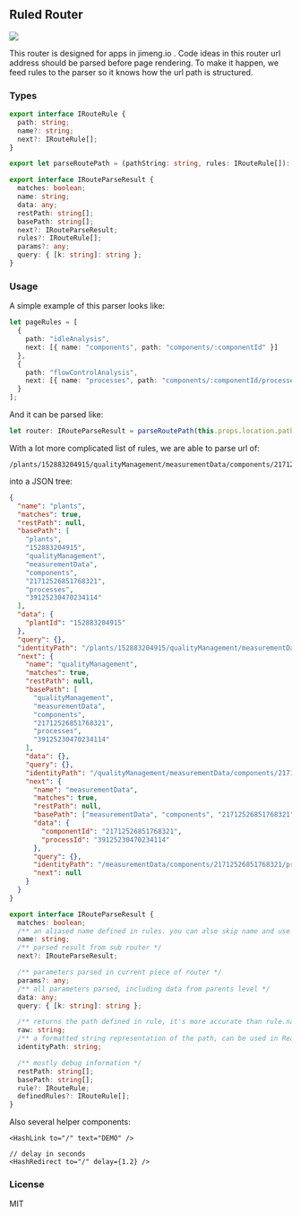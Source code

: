## Ruled Router

![](https://img.shields.io/npm/v/@jimengio/ruled-router.svg?style=flat-square)

This router is designed for apps in jimeng.io . Code ideas in this router url address should be parsed before page rendering. To make it happen, we feed rules to the parser so it knows how the url path is structured.

### Types

```ts
export interface IRouteRule {
  path: string;
  name?: string;
  next?: IRouteRule[];
}

export let parseRoutePath = (pathString: string, rules: IRouteRule[]): IRouteParseResult => {};

export interface IRouteParseResult {
  matches: boolean;
  name: string;
  data: any;
  restPath: string[];
  basePath: string[];
  next?: IRouteParseResult;
  rules?: IRouteRule[];
  params?: any;
  query: { [k: string]: string };
}
```

### Usage

A simple example of this parser looks like:

```ts
let pageRules = [
  {
    path: "idleAnalysis",
    next: [{ name: "components", path: "components/:componentId" }]
  },
  {
    path: "flowControlAnalysis",
    next: [{ name: "processes", path: "components/:componentId/processes/:processId" }]
  }
];
```

And it can be parsed like:

```ts
let router: IRouteParseResult = parseRoutePath(this.props.location.pathname, pageRules);
```

With a lot more complicated list of rules, we are able to parse url of:

```url
/plants/152883204915/qualityManagement/measurementData/components/21712526851768321/processes/39125230470234114
```

into a JSON tree:

```json
{
  "name": "plants",
  "matches": true,
  "restPath": null,
  "basePath": [
    "plants",
    "152883204915",
    "qualityManagement",
    "measurementData",
    "components",
    "21712526851768321",
    "processes",
    "39125230470234114"
  ],
  "data": {
    "plantId": "152883204915"
  },
  "query": {},
  "identityPath": "/plants/152883204915/qualityManagement/measurementData/components/21712526851768321/processes/39125230470234114?",
  "next": {
    "name": "qualityManagement",
    "matches": true,
    "restPath": null,
    "basePath": [
      "qualityManagement",
      "measurementData",
      "components",
      "21712526851768321",
      "processes",
      "39125230470234114"
    ],
    "data": {},
    "query": {},
    "identityPath": "/qualityManagement/measurementData/components/21712526851768321/processes/39125230470234114?",
    "next": {
      "name": "measurementData",
      "matches": true,
      "restPath": null,
      "basePath": ["measurementData", "components", "21712526851768321", "processes", "39125230470234114"],
      "data": {
        "componentId": "21712526851768321",
        "processId": "39125230470234114"
      },
      "query": {},
      "identityPath": "/measurementData/components/21712526851768321/processes/39125230470234114?",
      "next": null
    }
  }
}
```

```ts
export interface IRouteParseResult {
  matches: boolean;
  /** an aliased name defined in rules. you can also skip name and use path */
  name: string;
  /** parsed result from sub router */
  next?: IRouteParseResult;

  /** parameters parsed in current piece of router */
  params?: any;
  /** all parameters parsed, including data from parents level */
  data: any;
  query: { [k: string]: string };

  /** returns the path defined in rule, it's more accurate than rule.name field  */
  raw: string;
  /** a formatted string representation of the path, can be used in React.memo or shouldComponentUpdate */
  identityPath: string;

  /** mostly debug information */
  restPath: string[];
  basePath: string[];
  rule?: IRouteRule;
  definedRules?: IRouteRule[];
}
```

Also several helper components:

```tsx
<HashLink to="/" text="DEMO" />

// delay in seconds
<HashRedirect to="/" delay={1.2} />
```

### License

MIT
